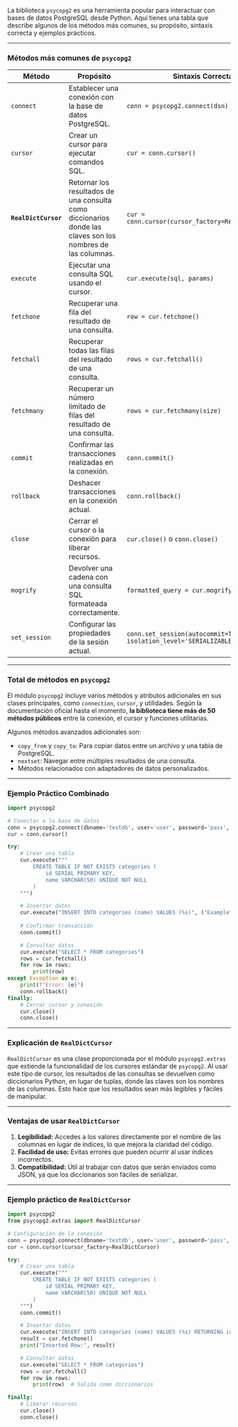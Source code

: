 La biblioteca `psycopg2` es una herramienta popular para interactuar con bases de datos PostgreSQL desde Python. Aquí tienes una tabla que describe algunos de los métodos más comunes, su propósito, sintaxis correcta y ejemplos prácticos.

---

### **Métodos más comunes de `psycopg2`**

| **Método**                   | **Propósito**                                                                                       | **Sintaxis Correcta**                                                                         | **Ejemplo**                                                                                                                                                                 |
|------------------------------|-----------------------------------------------------------------------------------------------------|-----------------------------------------------------------------------------------------------|---------------------------------------------------------------------------------------------------------------------------------------------------------------------------|
| `connect`                    | Establecer una conexión con la base de datos PostgreSQL.                                           | `conn = psycopg2.connect(dsn)`                                                               | ```python<br>import psycopg2<br>conn = psycopg2.connect(dbname='test', user='user', password='pass', host='localhost')```                                                |
| `cursor`                     | Crear un cursor para ejecutar comandos SQL.                                                       | `cur = conn.cursor()`                                                                         | ```python<br>cur = conn.cursor()```                                                                                                                                         |
| **`RealDictCursor`**         | Retornar los resultados de una consulta como diccionarios donde las claves son los nombres de las columnas. | `cur = conn.cursor(cursor_factory=RealDictCursor)`                                           | ```python<br>from psycopg2.extras import RealDictCursor<br>cur = conn.cursor(cursor_factory=RealDictCursor)<br>cur.execute("SELECT * FROM table_name")<br>result = cur.fetchall()```                          |
| `execute`                    | Ejecutar una consulta SQL usando el cursor.                                                       | `cur.execute(sql, params)`                                                                   | ```python<br>cur.execute("INSERT INTO table_name (column) VALUES (%s)", ("value",))```                                                                                    |
| `fetchone`                   | Recuperar una fila del resultado de una consulta.                                                 | `row = cur.fetchone()`                                                                       | ```python<br>cur.execute("SELECT * FROM table_name")<br>row = cur.fetchone()```                                                                                           |
| `fetchall`                   | Recuperar todas las filas del resultado de una consulta.                                          | `rows = cur.fetchall()`                                                                      | ```python<br>cur.execute("SELECT * FROM table_name")<br>rows = cur.fetchall()```                                                                                           |
| `fetchmany`                  | Recuperar un número limitado de filas del resultado de una consulta.                              | `rows = cur.fetchmany(size)`                                                                 | ```python<br>cur.execute("SELECT * FROM table_name")<br>rows = cur.fetchmany(10)```                                                                                         |
| `commit`                     | Confirmar las transacciones realizadas en la conexión.                                            | `conn.commit()`                                                                              | ```python<br>conn.commit()```                                                                                                                                               |
| `rollback`                   | Deshacer transacciones en la conexión actual.                                                     | `conn.rollback()`                                                                            | ```python<br>conn.rollback()```                                                                                                                                             |
| `close`                      | Cerrar el cursor o la conexión para liberar recursos.                                             | `cur.close()` o `conn.close()`                                                              | ```python<br>cur.close()<br>conn.close()```                                                                                                                                 |
| `mogrify`                    | Devolver una cadena con una consulta SQL formateada correctamente.                                | `formatted_query = cur.mogrify(sql, params)`                                                | ```python<br>formatted_query = cur.mogrify("INSERT INTO table_name (column) VALUES (%s)", ("value",))```                                                                   |
| `set_session`                | Configurar las propiedades de la sesión actual.                                                   | `conn.set_session(autocommit=True, isolation_level='SERIALIZABLE')`                         | ```python<br>conn.set_session(autocommit=True)```                                                                                                                           |

---

### **Total de métodos en `psycopg2`**

El módulo `psycopg2` incluye varios métodos y atributos adicionales en sus clases principales, como `connection`, `cursor`, y utilidades. Según la documentación oficial hasta el momento, **la biblioteca tiene más de 50 métodos públicos** entre la conexión, el cursor y funciones utilitarias.

Algunos métodos avanzados adicionales son:
- `copy_from` y `copy_to`: Para copiar datos entre un archivo y una tabla de PostgreSQL.
- `nextset`: Navegar entre múltiples resultados de una consulta.
- Métodos relacionados con adaptadores de datos personalizados.

---

### Ejemplo Práctico Combinado
```python
import psycopg2

# Conectar a la base de datos
conn = psycopg2.connect(dbname='testdb', user='user', password='pass', host='localhost')
cur = conn.cursor()

try:
    # Crear una tabla
    cur.execute("""
        CREATE TABLE IF NOT EXISTS categories (
            id SERIAL PRIMARY KEY,
            name VARCHAR(50) UNIQUE NOT NULL
        )
    """)

    # Insertar datos
    cur.execute("INSERT INTO categories (name) VALUES (%s)", ("Example",))
    
    # Confirmar transacción
    conn.commit()

    # Consultar datos
    cur.execute("SELECT * FROM categories")
    rows = cur.fetchall()
    for row in rows:
        print(row)
except Exception as e:
    print(f"Error: {e}")
    conn.rollback()
finally:
    # Cerrar cursor y conexión
    cur.close()
    conn.close()
```

---

### **Explicación de `RealDictCursor`**

`RealDictCursor` es una clase proporcionada por el módulo `psycopg2.extras` que extiende la funcionalidad de los cursores estándar de `psycopg2`. Al usar este tipo de cursor, los resultados de las consultas se devuelven como diccionarios Python, en lugar de tuplas, donde las claves son los nombres de las columnas. Esto hace que los resultados sean más legibles y fáciles de manipular.

---

### **Ventajas de usar `RealDictCursor`**
1. **Legibilidad:** Accedes a los valores directamente por el nombre de las columnas en lugar de índices, lo que mejora la claridad del código.
2. **Facilidad de uso:** Evitas errores que pueden ocurrir al usar índices incorrectos.
3. **Compatibilidad:** Útil al trabajar con datos que serán enviados como JSON, ya que los diccionarios son fáciles de serializar.

---

### **Ejemplo práctico de `RealDictCursor`**
```python
import psycopg2
from psycopg2.extras import RealDictCursor

# Configuración de la conexión
conn = psycopg2.connect(dbname='testdb', user='user', password='pass', host='localhost')
cur = conn.cursor(cursor_factory=RealDictCursor)

try:
    # Crear una tabla
    cur.execute("""
        CREATE TABLE IF NOT EXISTS categories (
            id SERIAL PRIMARY KEY,
            name VARCHAR(50) UNIQUE NOT NULL
        )
    """)
    conn.commit()

    # Insertar datos
    cur.execute("INSERT INTO categories (name) VALUES (%s) RETURNING id, name", ("Example",))
    result = cur.fetchone()
    print("Inserted Row:", result)

    # Consultar datos
    cur.execute("SELECT * FROM categories")
    rows = cur.fetchall()
    for row in rows:
        print(row)  # Salida como diccionarios

finally:
    # Liberar recursos
    cur.close()
    conn.close()
```



